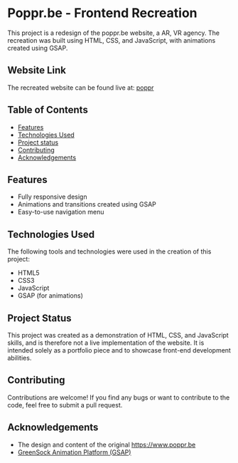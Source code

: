 # Poppr.be - Frontend Recreation

This project is a redesign of the poppr.be website, a AR, VR agency. The recreation was built using HTML, CSS, and JavaScript, with animations created using GSAP.

## Website Link
The recreated website can be found live at: [poppr](https://i-vipulpandey.github.io/poppr/)

## Table of Contents

- [Features](#features)
- [Technologies Used](#technologies-used)
- [Project status](#Project-Status)
- [Contributing](#contributing)
- [Acknowledgements](#Acknowledgements)



## Features

- Fully responsive design
- Animations and transitions created using GSAP
- Easy-to-use navigation menu

## Technologies Used

The following tools and technologies were used in the creation of this project:

- HTML5
- CSS3
- JavaScript
- GSAP (for animations)

## Project Status

This project was created as a demonstration of HTML, CSS, and JavaScript skills, and is therefore not a live implementation of the website. It is intended solely as a portfolio piece and to showcase front-end development abilities.


## Contributing

Contributions are welcome! If you find any bugs or want to contribute to the code, feel free to submit a pull request.

## Acknowledgements
- The design and content of the original https://www.poppr.be
- [GreenSock Animation Platform (GSAP)](https://greensock.com/gsap/)

